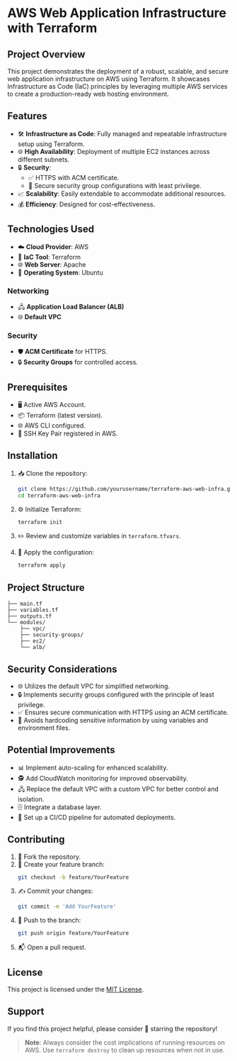 # AWS Web Application Infrastructure with Terraform

## Project Overview
This project demonstrates the deployment of a robust, scalable, and secure web application infrastructure on AWS using Terraform. It showcases Infrastructure as Code (IaC) principles by leveraging multiple AWS services to create a production-ready web hosting environment.

## Features
- 🛠️ **Infrastructure as Code**: Fully managed and repeatable infrastructure setup using Terraform.
- 🌐 **High Availability**: Deployment of multiple EC2 instances across different subnets.
- 🔒 **Security**:
  - ✅ HTTPS with ACM certificate.
  - 🔐 Secure security group configurations with least privilege.
- 📈 **Scalability**: Easily extendable to accommodate additional resources.
- 💰 **Efficiency**: Designed for cost-effectiveness.

## Technologies Used
- ☁️ **Cloud Provider**: AWS
- 📜 **IaC Tool**: Terraform
- 🌐 **Web Server**: Apache
- 🐧 **Operating System**: Ubuntu

### Networking
- 🖧 **Application Load Balancer (ALB)**
- 🌐 **Default VPC**

### Security
- 🛡️ **ACM Certificate** for HTTPS.
- 🔒 **Security Groups** for controlled access.

## Prerequisites
- 🖥️ Active AWS Account.
- 📦 Terraform (latest version).
- 🌐 AWS CLI configured.
- 🔑 SSH Key Pair registered in AWS.

## Installation

1. 📥 Clone the repository:
   ```bash
   git clone https://github.com/yourusername/terraform-aws-web-infra.git
   cd terraform-aws-web-infra
   ```

2. ⚙️ Initialize Terraform:
   ```bash
   terraform init
   ```

3. ✏️ Review and customize variables in `terraform.tfvars`.

4. 🚀 Apply the configuration:
   ```bash
   terraform apply
   ```

## Project Structure
```
├── main.tf
├── variables.tf
├── outputs.tf
└── modules/
    ├── vpc/
    ├── security-groups/
    ├── ec2/
    └── alb/
```

## Security Considerations
- 🌐 Utilizes the default VPC for simplified networking.
- 🔒 Implements security groups configured with the principle of least privilege.
- ✅ Ensures secure communication with HTTPS using an ACM certificate.
- 🔑 Avoids hardcoding sensitive information by using variables and environment files.

## Potential Improvements
- 📊 Implement auto-scaling for enhanced scalability.
- 🕵️ Add CloudWatch monitoring for improved observability.
- 🖧 Replace the default VPC with a custom VPC for better control and isolation.
- 🗄️ Integrate a database layer.
- 🔄 Set up a CI/CD pipeline for automated deployments.

## Contributing
1. 🍴 Fork the repository.
2. 🌱 Create your feature branch:
   ```bash
   git checkout -b feature/YourFeature
   ```
3. ✍️ Commit your changes:
   ```bash
   git commit -m 'Add YourFeature'
   ```
4. 🚀 Push to the branch:
   ```bash
   git push origin feature/YourFeature
   ```
5. 📬 Open a pull request.

## License
This project is licensed under the [MIT License](LICENSE).

## Support
If you find this project helpful, please consider 🌟 starring the repository!


> **Note**: Always consider the cost implications of running resources on AWS. Use `terraform destroy` to clean up resources when not in use.

